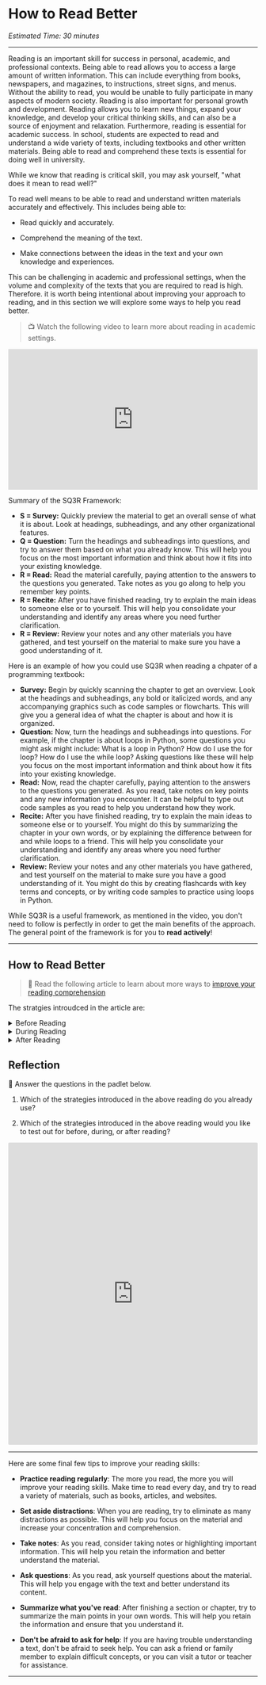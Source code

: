 # How to Read Better

*Estimated Time: 30 minutes*

---

Reading is an important skill for success in personal, academic, and professional contexts. Being able to read allows you to access a large amount of written information. This can include everything from books, newspapers, and magazines, to instructions, street signs, and menus. Without the ability to read, you would be unable to fully participate in many aspects of modern society. Reading is also important for personal growth and development. Reading allows you to learn new things, expand your knowledge, and develop your critical thinking skills, and can also be a source of enjoyment and relaxation. Furthermore, reading is essential for academic success. In school, students are expected to read and understand a wide variety of texts, including textbooks and other written materials. Being able to read and comprehend these texts is essential for doing well in university. 

While we know that reading is critical skill, you may ask yourself, "what does it mean to read well?"

To read well means to be able to read and understand written materials accurately and effectively. This includes being able to:

- Read quickly and accurately.

- Comprehend the meaning of the text.

- Make connections between the ideas in the text and your own knowledge and experiences. 

This can be challenging in academic and professional settings, when the volume and complexity of the texts that you are required to read is high. Therefore. it is worth being intentional about improving your approach to reading, and in this section we will explore some ways to help you read better.

> 📺 Watch the following video to learn more about reading in academic settings.

<div style="position: relative; padding-bottom: 56.25%; height: 0;"><iframe src="https://www.youtube.com/embed/WAIUkjsZ5xQ" title="YouTube video player" frameborder="0" allow="accelerometer; autoplay; clipboard-write; encrypted-media; gyroscope; picture-in-picture" allowfullscreen style="position: absolute; top: 0; left: 0; width: 100%; height: 100%;"></iframe></div>

Summary of the SQ3R Framework:

- **S = Survey:** Quickly preview the material to get an overall sense of what it is about. Look at headings, subheadings, and any other organizational features.
- **Q = Question:** Turn the headings and subheadings into questions, and try to answer them based on what you already know. This will help you focus on the most important information and think about how it fits into your existing knowledge.
- **R = Read:** Read the material carefully, paying attention to the answers to the questions you generated. Take notes as you go along to help you remember key points.
- **R = Recite:** After you have finished reading, try to explain the main ideas to someone else or to yourself. This will help you consolidate your understanding and identify any areas where you need further clarification.
- **R = Review:** Review your notes and any other materials you have gathered, and test yourself on the material to make sure you have a good understanding of it.

<aside>

Here is an example of how you could use SQ3R when reading a chpater of a programming textbook:
  
- **Survey:** Begin by quickly scanning the chapter to get an overview. Look at the headings and subheadings, any bold or italicized words, and any accompanying graphics such as code samples or flowcharts. This will give you a general idea of what the chapter is about and how it is organized.
- **Question:** Now, turn the headings and subheadings into questions. For example, if the chapter is about loops in Python, some questions you might ask might include: What is a loop in Python? How do I use the for loop? How do I use the while loop? Asking questions like these will help you focus on the most important information and think about how it fits into your existing knowledge.
- **Read:** Now, read the chapter carefully, paying attention to the answers to the questions you generated. As you read, take notes on key points and any new information you encounter. It can be helpful to type out code samples as you read to help you understand how they work.
- **Recite:** After you have finished reading, try to explain the main ideas to someone else or to yourself. You might do this by summarizing the chapter in your own words, or by explaining the difference between for and while loops to a friend. This will help you consolidate your understanding and identify any areas where you need further clarification.
- **Review:** Review your notes and any other materials you have gathered, and test yourself on the material to make sure you have a good understanding of it. You might do this by creating flashcards with key terms and concepts, or by writing code samples to practice using loops in Python.

</aside>

While SQ3R is a useful framework, as mentioned in the video, you don't need to follow is perfectly in order to get the main benefits of the approach. The general point of the framework is for you to **read actively**!
  
  
---

## How to Read Better

> 📖 Read the following article to learn about more ways to [improve your reading comprehension](https://learningcenter.unc.edu/tips-and-tools/reading-comprehension-tips/)

The stratgies introudced in the article are:

<details>
  <summary> Before Reading </summary>
  - Know your purpose
  - Integrate prior knowledge
  - Preview the text
  - Plan to break your reading into manageable chunks
  - Decide whether and how to read from a screen
</details>

<details>
  <summary> During Reading </summary>
  - Self-monitor
  - Annotate
  - Summarize
  - Ask hard questions
</details>

<details>
  <summary> After Reading </summary>
  - Check in with yourself
  - Show what you know
  - Investigate further
  - Self-test
</details>


## Reflection

<aside>
  
💬 Answer the questions in the padlet below.

1) Which of the strategies introduced in the above reading do you already use?

2) Which of the strategies introduced in the above reading would you like to test out for before, during, or after reading?

</aside>

<div style="border:1px solid rgba(0,0,0,0.1);border-radius:2px;box-sizing:border-box;overflow:hidden;position:relative;width:100%;background:#F4F4F4"><iframe src="https://padlet.com/curriculumpad/2rrnerjkpa7nxudj" frameborder="0" allow="camera;microphone;geolocation" style="width:100%;height:608px;display:block;padding:0;margin:0"></iframe></div>

---

Here are some final few tips to improve your reading skills:

- **Practice reading regularly**: The more you read, the more you will improve your reading skills. Make time to read every day, and try to read a variety of materials, such as books, articles, and websites.

- **Set aside distractions**: When you are reading, try to eliminate as many distractions as possible. This will help you focus on the material and increase your concentration and comprehension.

- **Take notes**: As you read, consider taking notes or highlighting important information. This will help you retain the information and better understand the material.

- **Ask questions**: As you read, ask yourself questions about the material. This will help you engage with the text and better understand its content.

- **Summarize what you've read**: After finishing a section or chapter, try to summarize the main points in your own words. This will help you retain the information and ensure that you understand it.

- **Don't be afraid to ask for help**: If you are having trouble understanding a text, don't be afraid to seek help. You can ask a friend or family member to explain difficult concepts, or you can visit a tutor or teacher for assistance.

---
